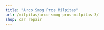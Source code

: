 ```yaml
---
title: "Arco Smog Pros Milpitas"
url: /milpitas/arco-smog-pros-milpitas-3/
shop: car repair
---
```

